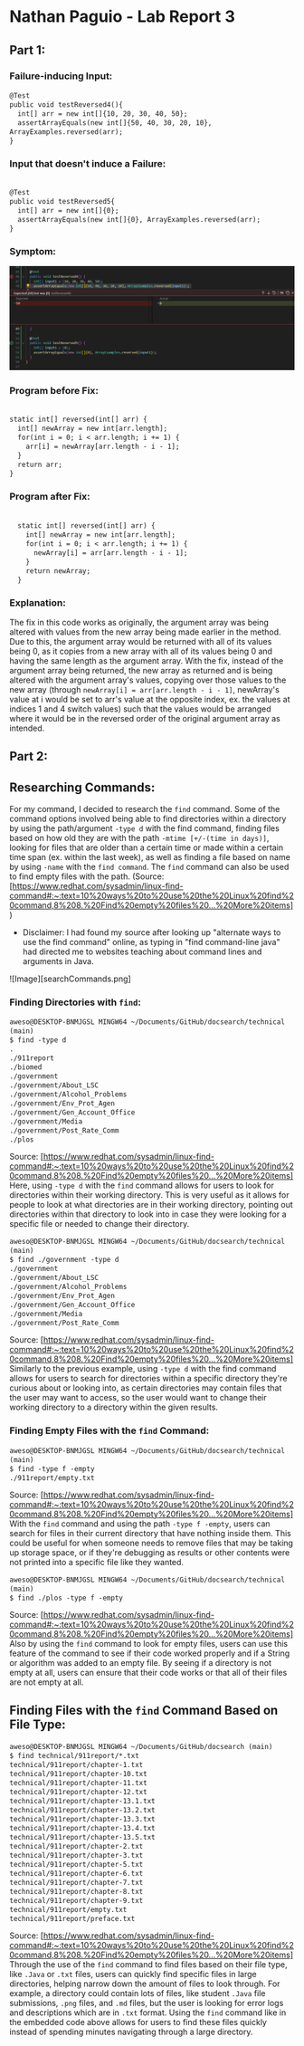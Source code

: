 # Nathan Paguio - Lab Report 3

## Part 1:

### Failure-inducing Input:

```
@Test
public void testReversed4(){
  int[] arr = new int[]{10, 20, 30, 40, 50};
  assertArrayEquals(new int[]{50, 40, 30, 20, 10}, ArrayExamples.reversed(arr);
}

```

### Input that doesn't induce a Failure:

```

@Test
public void testReversed5{
  int[] arr = new int[]{0};
  assertArrayEquals(new int[]{0}, ArrayExamples.reversed(arr);
}

```

### Symptom:

![Image](arraytestsSS.png)

### Program before Fix:

```

static int[] reversed(int[] arr) {
  int[] newArray = new int[arr.length];
  for(int i = 0; i < arr.length; i += 1) {
    arr[i] = newArray[arr.length - i - 1];
  }
  return arr;
}

```

### Program after Fix:

```

  static int[] reversed(int[] arr) {
    int[] newArray = new int[arr.length];
    for(int i = 0; i < arr.length; i += 1) {
      newArray[i] = arr[arr.length - i - 1];
    }
    return newArray;
  }

```

### Explanation:

The fix in this code works as originally, the argument array was being altered with values from the new array being made earlier in the method. Due to this, the argument array would be returned with all of its values being 0, as it copies from a new array with all of its values being 0 and having the same length as the argument array. With the fix, instead of the argument array being returned, the new array as returned and is being altered with the argument array's values, copying over those values to the new array (through `newArray[i] = arr[arr.length - i - 1]`, newArray's value at i would be set to arr's value at the opposite index, ex. the values at indices 1 and 4 switch values) such that the values would be arranged where it would be in the reversed order of the original argument array as intended.

## Part 2:
## Researching Commands:

For my command, I decided to research the `find` command. Some of the command options involved being able to find directories within a directory by using the path/argument `-type d` with the find command, finding files based on how old they are with the path `-mtime [+/-(time in days)]`, looking for files that are older than a certain time or made within a certain time span (ex. within the last week), as well as finding a file based on name by using `-name` with the `find command`. The `find` command can also be used to find empty files with the path. (Source: [https://www.redhat.com/sysadmin/linux-find-command#:~:text=10%20ways%20to%20use%20the%20Linux%20find%20command,8%208.%20Find%20empty%20files%20...%20More%20items])

- Disclaimer: I had found my source after looking up "alternate ways to use the find command" online, as typing in "find command-line java" had directed me to websites teaching about command lines and arguments in Java.
  
![Image][searchCommands.png]

### Finding Directories with `find`:
```
aweso@DESKTOP-BNMJGSL MINGW64 ~/Documents/GitHub/docsearch/technical (main)
$ find -type d
.
./911report
./biomed
./government
./government/About_LSC
./government/Alcohol_Problems
./government/Env_Prot_Agen
./government/Gen_Account_Office
./government/Media
./government/Post_Rate_Comm
./plos
```
Source: [https://www.redhat.com/sysadmin/linux-find-command#:~:text=10%20ways%20to%20use%20the%20Linux%20find%20command,8%208.%20Find%20empty%20files%20...%20More%20items]
Here, using `-type d` with the `find` command allows for users to look for directories within their working directory. This is very useful as it allows for people to look at what directories are in their working directory, pointing out directories within that directory to look into in case they were looking for a specific file or needed to change their directory.


```
aweso@DESKTOP-BNMJGSL MINGW64 ~/Documents/GitHub/docsearch/technical (main)
$ find ./government -type d
./government
./government/About_LSC
./government/Alcohol_Problems
./government/Env_Prot_Agen
./government/Gen_Account_Office
./government/Media
./government/Post_Rate_Comm
```
Source: [https://www.redhat.com/sysadmin/linux-find-command#:~:text=10%20ways%20to%20use%20the%20Linux%20find%20command,8%208.%20Find%20empty%20files%20...%20More%20items]
Similarly to the previous example, using `-type d` with the find command allows for users to search for directories within a specific directory they're curious about or looking into, as certain directories may contain files that the user may want to access, so the user would want to change their working directory to a directory within the given results.

### Finding Empty Files with the `find` Command:
```
aweso@DESKTOP-BNMJGSL MINGW64 ~/Documents/GitHub/docsearch/technical (main)
$ find -type f -empty
./911report/empty.txt
```
Source: [https://www.redhat.com/sysadmin/linux-find-command#:~:text=10%20ways%20to%20use%20the%20Linux%20find%20command,8%208.%20Find%20empty%20files%20...%20More%20items]
With the `find` command and using the path `-type f -empty`, users can search for files in their current directory that have nothing inside them. This could be useful for when someone needs to remove files that may be taking up storage space, or if they're debugging as results or other contents were not printed into a specific file like they wanted.

```
aweso@DESKTOP-BNMJGSL MINGW64 ~/Documents/GitHub/docsearch/technical (main)
$ find ./plos -type f -empty

```
Source: [https://www.redhat.com/sysadmin/linux-find-command#:~:text=10%20ways%20to%20use%20the%20Linux%20find%20command,8%208.%20Find%20empty%20files%20...%20More%20items]
Also by using the `find` command to look for empty files, users can use this feature of the command to see if their code worked properly and if a String or algorithm was added to an empty file. By seeing if a directory is not empty at all, users can ensure that their code works or that all of their files are not empty at all.

## Finding Files with the `find` Command Based on File Type:
```
aweso@DESKTOP-BNMJGSL MINGW64 ~/Documents/GitHub/docsearch (main)
$ find technical/911report/*.txt
technical/911report/chapter-1.txt
technical/911report/chapter-10.txt
technical/911report/chapter-11.txt
technical/911report/chapter-12.txt
technical/911report/chapter-13.1.txt
technical/911report/chapter-13.2.txt
technical/911report/chapter-13.3.txt
technical/911report/chapter-13.4.txt
technical/911report/chapter-13.5.txt
technical/911report/chapter-2.txt
technical/911report/chapter-3.txt
technical/911report/chapter-5.txt
technical/911report/chapter-6.txt
technical/911report/chapter-7.txt
technical/911report/chapter-8.txt
technical/911report/chapter-9.txt
technical/911report/empty.txt
technical/911report/preface.txt

```
Source: [https://www.redhat.com/sysadmin/linux-find-command#:~:text=10%20ways%20to%20use%20the%20Linux%20find%20command,8%208.%20Find%20empty%20files%20...%20More%20items]
Through the use of the `find` command to find files based on their file type, like `.Java` or `.txt` files, users can quickly find specific files in large directories, helping narrow down the amount of files to look through. For example, a directory could contain lots of files, like student `.Java` file submissions, `.png` files, and `.md` files, but the user is looking for error logs and descriptions which are in `.txt` format. Using the `find` command like in the embedded code above allows for users to find these files quickly instead of spending minutes navigating through a large directory.



